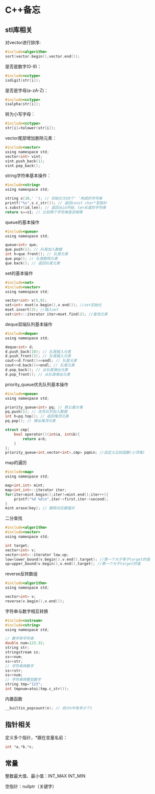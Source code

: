 # C++备忘

## stl库相关

对vector进行排序: 

```.c
#include<algorithm>
sort(vector.begin(),vector.end());
```

是否是数字(0-9)：
```.c
#include<cctype>
isdigit(str[i]);
```

是否是字母(a-zA-Z)：
```.c
#include<cctype>
isalpha(str[i]);
```

转为小写字母：
```.c
#include<cctype>
str[i]=tolower(str[i]);
```

vector尾部增加删除元素：
```.c
#include<vector>
using namespace std;
vector<int> vint;
vint.push_back(1);
vint.pop_back();
```

string字符串基本操作：
```.c
#include<string>
using namespace std;

string s(10,' '); // 初始化为10个' '构成的字符串
printf("%s",s.c_str()); // 返回const char*型指针
s.substr(id,len); // 返回从id开始，len长度的字符串
return s==s1; // 比较两个字符串是否相等
```

queue的基本操作
```.c
#include<queue>
using namespace std;

queue<int> que;
que.push(1); // 队尾加入数据
int h=que.front(); // 队首元素
que.pop(); // 队首删除元素
que.back(); // 返回队尾元素
```

set的基本操作
```.c
#include<set>
#include<vector>
using namespace std;

vector<int> v(5,0);
set<int> mset(v.begin(),v.end()); //set初始化
mset.insert(3); //插入set
set<int>::iterator iter=mset.find(2); //查找元素
```

deque双端队列基本操作
```.c
#include<deque>
using namespace std;

deque<int> d;
d.push_back(10); // 队尾插入元素
d.push_front(3); // 队首插入元素
cout<<d.front()<<endl; // 队首元素
cout<<d.back()<<endl; // 队尾元素
d.pop_back(); // 从队尾弹出元素
d.pop_front(); // 从队首弹出元素
```

priority_queue优先队列基本操作
```.c
#include<queue>
using namespace std;

priority_queue<int> pq; // 默认最大堆
pq.push(1); // 优先队列加入数据
int h=pq.top(); // 返回堆顶元素
pq.pop(); // 弹出堆顶元素

struct cmp{
    bool operator()(int&a, int&b){
        return a>b;
    }
};
priority_queue<int,vector<int>,cmp> pqmin; //自定义比较函数(小顶堆)
```

map的遍历
```.c
#include<map>
using namespace std;

map<int,int> mint;
map<int,int>::iterator iter;
for(iter=mint.begin();iter!=mint.end();iter++){
    printf("%d %d\n",iter->first,iter->second);
}
mint.erase(key); // 删除对应键值对
```

二分查找
```.c
#include<algorithm>
#include<vector>
using namespace std;

int target;
vector<int> v;
vector<int>::iterator low,up;
low=lower_bound(v.begin(),v.end(),target); //第一个大于等于target的值
up=upper_bound(v.begin(),v.end(),target); //第一个大于target的值
```

reverse反转数组
```.c
#include<algorithm>
using namespace std;

vector<int> v;
reverse(v.begin(),v.end());
```

字符串与数字相互转换
```.c
#include<sstream>
#include<string>
using namespace std;

// 数字转字符串
double num=123.32;
string str;
stringstream ss;
ss<<num;
ss>>str;
// 字符串转数字
ss<<str;
ss>>num;
// 字符串转整型数字
string tmp="123";
int tmpnum=atoi(tmp.c_str());
```

内置函数
```.c
__builtin_popcount(n); // 统计n中有多少个1
```

## 指针相关

定义多个指针，*跟在变量名前：

```.c
int *a,*b,*c;
```

## 常量

整数最大值、最小值：INT_MAX INT_MIN

空指针：nullptr（关键字）